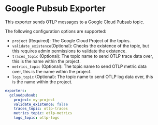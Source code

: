 # Google Pubsub Exporter

This exporter sends OTLP messages to a Google Cloud [Pubsub](https://cloud.google.com/pubsub) topic.

The following configuration options are supported:

* `project` (Required): The Google Cloud Project of the topics.
* `validate_existence`(Optional): Checks the existence of the topic, but this requires admin permissions to validate 
  the existence.
* `traces_topic` (Optional): The topic name to send OTLP trace data over, this is the name within the project.
* `metrics_topic` (Optional): The topic name to send OTLP metric data over, this is the name within the project.
* `logs_topic` (Optional): The topic name to send OTLP log data over, this is the name within the project.

```yaml
exporters:
  gcloudpubsub:
    project: my-project
    validate_existence: false
    traces_topic: otlp-traces
    metrics_topic: otlp-metrics
    logs_topic: otlp-logs
```


